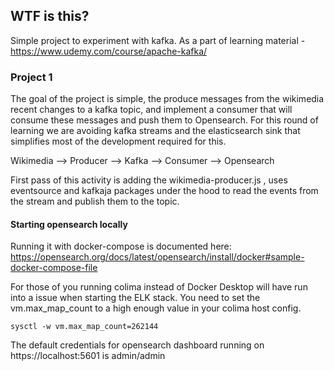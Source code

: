 ## WTF is this?

Simple project to experiment with kafka. As a part of learning material - https://www.udemy.com/course/apache-kafka/

### Project 1

The goal of the project is simple, the produce messages from the wikimedia recent changes to a kafka topic, and implement a consumer that will consume these messages and push them to Opensearch. For this round of learning we are avoiding kafka streams and the elasticsearch sink that simplifies most of the development required for this.

Wikimedia --> Producer --> Kafka --> Consumer --> Opensearch

First pass of this activity is adding the wikimedia-producer.js , uses eventsource and kafkaja packages under the hood to read the events from the stream and publish them to the topic.

#### Starting opensearch locally
Running it with docker-compose is documented here:
https://opensearch.org/docs/latest/opensearch/install/docker#sample-docker-compose-file

For those of you running colima instead of Docker Desktop will have run into a issue when starting the ELK stack. You need to set the vm.max_map_count to a high enough value in your colima host config.

```
sysctl -w vm.max_map_count=262144
```

The default credentials for opensearch dashboard running on https://localhost:5601 is admin/admin
